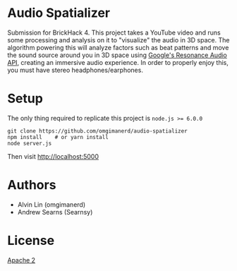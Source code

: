 # Audio Spatializer
Submission for BrickHack 4. This project takes a YouTube video and runs some
processing and analysis on it to "visualize" the audio in 3D space. The
algorithm powering this will analyze factors such as beat patterns and
move the sound source around you in 3D space using
[Google's Resonance Audio API](https://developers.google.com/resonance-audio/),
creating an immersive audio experience. In order to properly enjoy this,
you must have stereo headphones/earphones.

# Setup
The only thing required to replicate this project is `node.js >= 6.0.0`
```
git clone https://github.com/omgimanerd/audio-spatializer
npm install    # or yarn install
node server.js
```
Then visit [http://localhost:5000](http://localhost:5000)

# Authors
  - Alvin Lin (omgimanerd)
  - Andrew Searns (Searnsy)

# License
[Apache 2](https://github.com/omgimanerd/audio-spatializer/blob/master/LICENSE)

